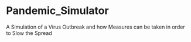 # Pandemic_Simulator
A Simulation of a Virus Outbreak and how Measures can be taken in order to Slow the Spread
